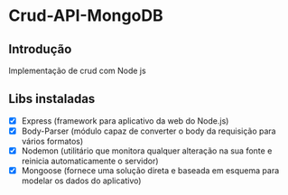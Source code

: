 # Crud-API-MongoDB

## Introdução
Implementação de crud com Node js

## Libs instaladas

- [x] Express (framework para aplicativo da web do Node.js)
- [x] Body-Parser (módulo capaz de converter o body da requisição para vários formatos)
- [x] Nodemon (utilitário que monitora qualquer alteração na sua fonte e reinicia automaticamente o servidor)
- [x] Mongoose (fornece uma solução direta e baseada em esquema para modelar os dados do aplicativo)

